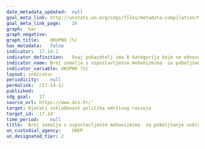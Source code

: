 ```yaml
---	
date_metadata_updated:	null
goal_meta_link:	http://unstats.un.org/sdgs/files/metadata-compilation/Metadata-Goal-17.pdf'
goal_meta_link_page:	26
graph:	bar
graph_negative:	
graph_title:	UKUPNO (%)
has_metadata:	false
indicator:	17.14.1
indicator_definition:	Ovaj pokazatelj ima 8 kategorija koje se odnose na različite mehanizme usklađenosti politika. Svaka kategorija se boduje na ljestvici od 0 do 10 - detalji i predložak za tablicu bodovanja mogu se pronaći na UN stranici metapodataka. Maksimalan ukupni rezultat je 80 bodova.
indicator_name:	Broj zemalja s uspostavljenim mehanizmima  za poboljšanje usklađenosti politika održivog razvoja
indicator_variable:	UKUPNO (%)
layout:	indicator
periodicity:	null
permalink:	/17-14-1/
published:	
sdg_goal:	17
source_url:	https://www.dzs.hr/'
target:	Ojačati usklađenost politika održivog razvoja
target_id:	17.14'
time_period:	null
title:	Broj zemalja s uspostavljenim mehanizmima  za poboljšanje usklađenosti politika održivog razvoja
un_custodial_agency:	UNEP
un_designated_tier:	2
---	
```

